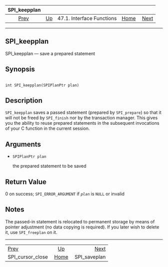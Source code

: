 <!--?xml version="1.0" encoding="UTF-8" standalone="no"?-->

|                     SPI\_keepplan                     |                                                      |                           |                                                       |                                               |
| :---------------------------------------------------: | :--------------------------------------------------- | :-----------------------: | ----------------------------------------------------: | --------------------------------------------: |
| [Prev](spi-spi-cursor-close.html "SPI_cursor_close")  | [Up](spi-interface.html "47.1. Interface Functions") | 47.1. Interface Functions | [Home](index.html "PostgreSQL 17devel Documentation") |  [Next](spi-spi-saveplan.html "SPI_saveplan") |

***



## SPI\_keepplan

SPI\_keepplan — save a prepared statement

## Synopsis

```

int SPI_keepplan(SPIPlanPtr plan)
```

## Description

`SPI_keepplan` saves a passed statement (prepared by `SPI_prepare`) so that it will not be freed by `SPI_finish` nor by the transaction manager. This gives you the ability to reuse prepared statements in the subsequent invocations of your C function in the current session.

## Arguments

*   `SPIPlanPtr plan`

    the prepared statement to be saved

## Return Value

0 on success; `SPI_ERROR_ARGUMENT` if *`plan`* is `NULL` or invalid

## Notes

The passed-in statement is relocated to permanent storage by means of pointer adjustment (no data copying is required). If you later wish to delete it, use `SPI_freeplan` on it.

***

|                                                       |                                                       |                                               |
| :---------------------------------------------------- | :---------------------------------------------------: | --------------------------------------------: |
| [Prev](spi-spi-cursor-close.html "SPI_cursor_close")  |  [Up](spi-interface.html "47.1. Interface Functions") |  [Next](spi-spi-saveplan.html "SPI_saveplan") |
| SPI\_cursor\_close                                    | [Home](index.html "PostgreSQL 17devel Documentation") |                                 SPI\_saveplan |
